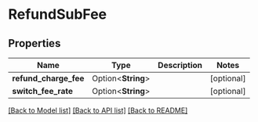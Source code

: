 # RefundSubFee

## Properties

Name | Type | Description | Notes
------------ | ------------- | ------------- | -------------
**refund_charge_fee** | Option<**String**> |  | [optional]
**switch_fee_rate** | Option<**String**> |  | [optional]

[[Back to Model list]](../README.md#documentation-for-models) [[Back to API list]](../README.md#documentation-for-api-endpoints) [[Back to README]](../README.md)


